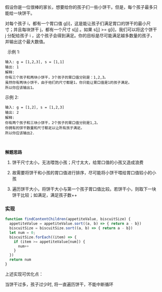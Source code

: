 假设你是一位很棒的家长，想要给你的孩子们一些小饼干。但是，每个孩子最多只能给一块饼干。

对每个孩子 i，都有一个胃口值 g[i]，这是能让孩子们满足胃口的饼干的最小尺寸；并且每块饼干 j，都有一个尺寸 s[j] 。如果 s[j] >= g[i]，我们可以将这个饼干 j 分配给孩子 i ，这个孩子会得到满足。你的目标是尽可能满足越多数量的孩子，并输出这个最大数值。

 
示例 1:
```
输入: g = [1,2,3], s = [1,1]
输出: 1
解释: 
你有三个孩子和两块小饼干，3个孩子的胃口值分别是：1,2,3。
虽然你有两块小饼干，由于他们的尺寸都是1，你只能让胃口值是1的孩子满足。
所以你应该输出1。
```
示例 2:
```
输入: g = [1,2], s = [1,2,3]
输出: 2
解释: 
你有两个孩子和三块小饼干，2个孩子的胃口值分别是1,2。
你拥有的饼干数量和尺寸都足以让所有孩子满足。
所以你应该输出2.
```

<br/>

**解题思路**
1) 饼干尺寸太小，无法喂饱小孩；尺寸太大，给胃口值的小孩又造成浪费

2) 故需要将饼干和小孩的胃口值进行排序，尽可能将小饼干喂给胃口值较小的小孩

3) 遍历饼干大小，将饼干大小与第一个孩子胃口值比较。若饼干小，则取下一块饼干比较；如满足，满足孩子数++

### 实现

```javaScript
function findContentChildren(appetiteValue, biscuitSize) {
  appetiteValue = appetiteValue.sort((a, b) => { return a - b})
  biscuitSize = biscuitSize.sort((a, b) => { return a - b})
  let num = 0;
  biscuitSize.forEach((item) => {
    if (item >= appetiteValue[num]) {
      num++
    }
  })
  return num
}

```

上述实现可优化点：

当饼干过多，孩子过少时, 将一直遍历饼干，不能中断循环
